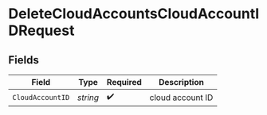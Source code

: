# DeleteCloudAccountsCloudAccountIDRequest


## Fields

| Field              | Type               | Required           | Description        |
| ------------------ | ------------------ | ------------------ | ------------------ |
| `CloudAccountID`   | *string*           | :heavy_check_mark: | cloud account ID   |
